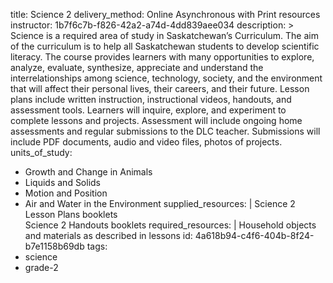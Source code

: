 title: Science 2
delivery_method: Online Asynchronous with Print resources
instructor: 1b7f6c7b-f826-42a2-a74d-4dd839aee034
description: >
  Science is a required area of study in Saskatchewan’s Curriculum. The aim of the curriculum is to
  help all Saskatchewan students to develop scientific literacy. The course provides learners with
  many opportunities to explore, analyze, evaluate, synthesize, appreciate and understand the
  interrelationships among science, technology, society, and the environment that will affect their
  personal lives, their careers, and their future. Lesson plans include written instruction,
  instructional videos, handouts, and assessment tools. Learners will inquire, explore, and experiment
  to complete lessons and projects. Assessment will include ongoing home assessments and regular
  submissions to the DLC teacher. Submissions will include PDF documents, audio and video files,
  photos of projects.
units_of_study:
  - Growth and Change in Animals
  - Liquids and Solids
  - Motion and Position
  - Air and Water in the Environment
supplied_resources: |
  Science 2 Lesson Plans booklets<BR>
  Science 2 Handouts booklets
required_resources: |
  Household objects and materials as described in lessons
id: 4a618b94-c4f6-404b-8f24-b7e1158b69db
tags:
  - science
  - grade-2
